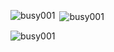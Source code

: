   
  
 </p>

<p><img align="left" src="https://github-readme-stats.vercel.app/api/top-langs?username=busy001&show_icons=true&locale=en&layout=compact" alt="busy001" /></p>
<p>&nbsp;<img align="center" src="https://github-readme-stats.vercel.app/api?username=busy001&show_icons=true&locale=en" alt="busy001" /></p>

<p><img align="center" src="https://github-readme-streak-stats.herokuapp.com/?user=busy001&" alt="busy001" /></p>

